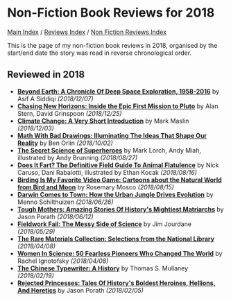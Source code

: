 # Non-Fiction Book Reviews for 2018

[Main Index](../../../README.md) / [Reviews Index](../../README.md) / [Non Fiction Reviews Index](../README.md)

This is the page of my non-fiction book reviews in 2018, organised by the start/end date the story was read in reverse chronological order.

## Reviewed in 2018
- [**Beyond Earth: A Chronicle Of Deep Space Exploration, 1958-2016**](20181207-BeyondEarth.md) by Asif A Siddiqi *(2018/12/07)*
- [**Chasing New Horizons: Inside the Epic First Mission to Pluto**](20181225-ChasingNewHorizons.md) by Alan Stern, David Grinspoon *(2018/12/25)*
- [**Climate Change: A Very Short Introduction**](20181203-ClimateChangeVeryShortIntroduction.md) by Mark Maslin *(2018/12/03)*
- [**Math With Bad Drawings: Illuminating The Ideas That Shape Our Reality**](20181002-MathBadDrawings.md) by Ben Orlin *(2018/10/02)*
- [**The Secret Science of Superheroes**](20180827-SecretScienceSuperheroes.md) by Mark Lorch, Andy Miah, illustrated by Andy Brunning *(2018/08/27)*
- [**Does It Fart? The Definitive Field Guide To Animal Flatulence**](20180816-DoesItFart.md) by Nick Caruso, Dani Rabaiotti, illustrated by Ethan Kocak *(2018/08/16)*
- [**Birding Is My Favorite Video Game: Cartoons about the Natural World from Bird and Moon**](20180815-BirdingFavouriteVideoGame.md) by Rosemary Mosco *(2018/08/15)*
- [**Darwin Comes to Town: How the Urban Jungle Drives Evolution**](20180626-DarwinComesToTown.md) by Menno Schilthuizen *(2018/06/26)*
- [**Tough Mothers: Amazing Stories Of History's Mightiest Matriarchs**](20180612-ToughMothers.md) by Jason Porath *(2018/06/12)*
- [**Fieldwork Fail: The Messy Side of Science**](20180529-FieldworkFail.md) by Jim Jourdane *(2018/05/29)*
- [**The Rare Materials Collection: Selections from the National Library**](20180408-RareMaterialsCollection.md) *(2018/04/08)*
- [**Women In Science: 50 Fearless Pioneers Who Changed The World**](20180408-RareMaterialsCollection.md) by Rachel Ignotofsky *(2018/04/08)*
- [**The Chinese Typewriter: A History**](20180219-ChineseTypewriter.md) by Thomas S. Mullaney *(2018/02/19)*
- [**Rejected Princesses: Tales Of History's Boldest Heroines, Hellions, And Heretics**](20180205-RejectedPrincesses.md) by Jason Porath *(2018/02/05)*
